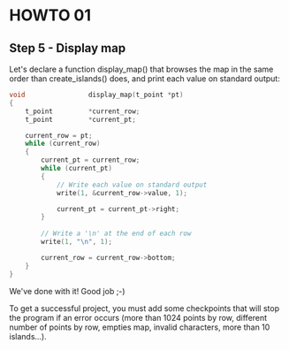 # HOWTO 01
## Step 5 - Display map

Let's declare a function display_map() that browses the map in the same order than create_islands() does, and print each value on standard output:

```c
void				display_map(t_point *pt)
{
	t_point         *current_row;
	t_point         *current_pt;

	current_row = pt;
	while (current_row)
	{
		current_pt = current_row;
		while (current_pt)
		{
			// Write each value on standard output
			write(1, &current_row->value, 1);

			current_pt = current_pt->right;
		}
		
		// Write a '\n' at the end of each row
		write(1, "\n", 1);

		current_row = current_row->bottom;
	}
}
```

We've done with it! Good job ;-)

To get a successful project, you must add some checkpoints that will stop the program if an error occurs (more than 1024 points by row, different number of points by row, empties map, invalid characters, more than 10 islands...).